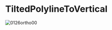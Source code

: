 # TiltedPolylineToVertical
![0126ortho00](https://user-images.githubusercontent.com/39527133/214754287-81be8181-37b0-4552-a5cf-ec57002db820.PNG)
